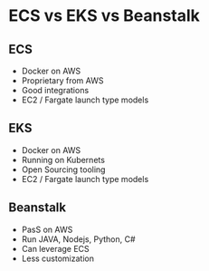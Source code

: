 # ECS vs EKS vs Beanstalk

## ECS
* Docker on AWS
* Proprietary from AWS
* Good integrations
* EC2 / Fargate launch type models

## EKS
* Docker on AWS
* Running on Kubernets
* Open Sourcing tooling
* EC2 / Fargate launch type models

## Beanstalk
* PasS on AWS
* Run JAVA, Nodejs, Python, C#
* Can leverage ECS
* Less customization
